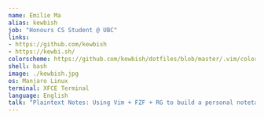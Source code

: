 ```yaml
---
name: Emilie Ma
alias: kewbish
job: "Honours CS Student @ UBC"
links:
- https://github.com/kewbish
- https://kewbi.sh/
colorscheme: https://github.com/kewbish/dotfiles/blob/master/.vim/colors/monocode.vim
shell: bash
image: ./kewbish.jpg
os: Manjaro Linux
terminal: XFCE Terminal
language: English
talk: "Plaintext Notes: Using Vim + FZF + RG to build a personal notetaking system"
---
```


